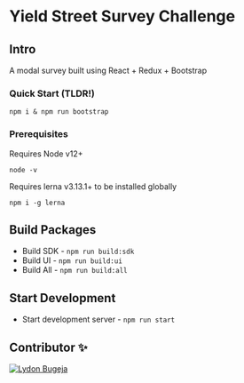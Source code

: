 # Yield Street Survey Challenge

## Intro
A modal survey built using React + Redux + Bootstrap

### Quick Start (TLDR!)
`npm i & npm run bootstrap`

### Prerequisites

Requires Node v12+

`node -v`

Requires lerna v3.13.1+ to be installed globally

`npm i -g lerna`

## Build Packages
- Build SDK - `npm run build:sdk`
- Build UI - `npm run build:ui`
- Build All - `npm run build:all`

## Start Development
- Start development server - `npm run start`

## Contributor ✨
[LydonBugejaImg]: https://avatars.githubusercontent.com/u/7816662?s=400&u=4c701313211cfa6d1fa671257151d0a043436503&v=4/

[![Lydon Bugeja][LydonBugejaImg]](https://avatars.githubusercontent.com/u/7816662?s=400&u=4c701313211cfa6d1fa671257151d0a043436503&v=4/)
